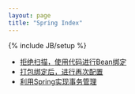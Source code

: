 ```yaml
---
layout: page
title: "Spring Index"
---
```

{% include JB/setup %}

* [拒绝扫描，使用代码进行Bean绑定](/spring/bean-binding.html)
* [打包绑定后，进行再次配置](/spring/reconfig.html)
* [利用Spring实现事务管理](/spring/hibernate.html)
